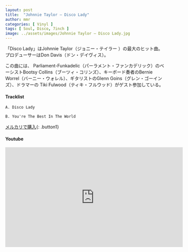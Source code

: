 ```yaml
---
layout: post
title:  "Johnnie Taylor – Disco Lady"
author: mmr
categories: [ Vinyl ]
tags: [ Soul, Disco, 7inch ]
image: ../assets/images/Johnnie Taylor – Disco Lady.jpg
---
```


「Disco Lady」はJohnnie Taylor（ジョニー・テイラー  ）の最大のヒット曲。プロデューサーはDon Davis（ドン・デイヴィス）。

この曲には、 Parliament-Funkadelic（パーラメント・ファンカデリック）のベーシストBootsy Collins（ブーツィ・コリンズ）、キーボード奏者のBernie Worrel（バーニー・ウォレル）、ギタリストのGlenn Goins（グレン・ゴーインズ）、ドラマーの Tiki Fulwood（ティキ・フルウッド）がゲスト参加している。

#### Tracklist
```md
A. Disco Lady

B. You're The Best In The World
```

[メルカリで購入](https://jp.mercari.com/item/m59655834321?afid=6142608987){: .button1}

#### Youtube
<iframe width="560" height="315" src="https://www.youtube.com/embed/w-1kwZLw9dg?si=GzMROTTK2GDl15qL" title="YouTube video player" frameborder="0" allow="accelerometer; autoplay; clipboard-write; encrypted-media; gyroscope; picture-in-picture; web-share" referrerpolicy="strict-origin-when-cross-origin" allowfullscreen></iframe>